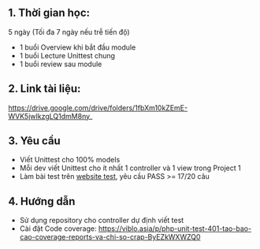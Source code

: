 ## 1. Thời gian học:
5 ngày (Tối đa 7 ngày nếu trễ tiến độ)
- 1 buổi Overview khi bắt đầu module
- 1 buổi Lecture Unittest chung
- 1 buổi review sau module

## 2. Link tài liệu:
https://drive.google.com/drive/folders/1fbXm10kZEmE-WVK5jwIkzgLQ1dmM8ny_

## 3. Yêu cầu
- Viết Unittest cho 100% models
- Mỗi dev viết Unittest cho ít nhất 1 controller và 1 view trong Project 1
- Làm bài test trên [website test](http://training.sun-asterisk.vn/), yêu cầu PASS >= 17/20 câu

## 4. Hướng dẫn
- Sử dụng repository cho controller dự định viết test
- Cài đặt Code coverage: https://viblo.asia/p/php-unit-test-401-tao-bao-cao-coverage-reports-va-chi-so-crap-ByEZkWXWZQ0
